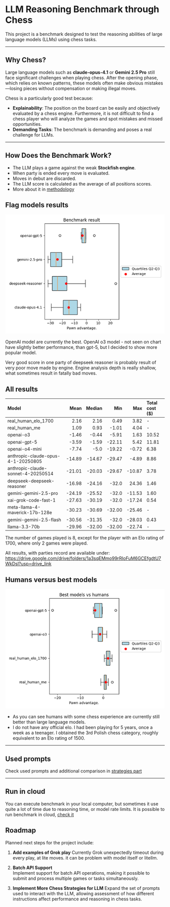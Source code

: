 # LLM Reasoning Benchmark through Chess

This project is a benchmark designed to test the reasoning abilities of large language models (LLMs) using chess tasks.

---

## Why Chess?

Large language models such as **claude-opus-4.1** or **Gemini 2.5 Pro** still face significant challenges when playing chess. After the opening phase, which relies on known patterns, these models often make obvious mistakes—losing pieces without compensation or making illegal moves.

Chess is a particularly good test because:

- **Explainability**: The position on the board can be easily and objectively evaluated by a chess engine. Furthermore, it is not difficult to find a chess player who will analyze the games and spot mistakes and missed opportunities.
- **Demanding Tasks**: The benchmark is demanding and poses a real challenge for LLMs.

---

## How Does the Benchmark Work?

- The LLM plays a game against the weak **Stockfish engine**.
- When party is ended every move is evaluated.
- Moves in debut are discarded.
- The LLM score is calculated as the average of all positions scores.
- More about it in [methodology](docs/methodology.md)

## Flag models results

![Box plots and confident intervals](plots/results.png)

OpenAI model are currently the best. OpenAI o3 model - not seen on chart have slightly better performance, than gpt-5, but I decided to show more popular model.

Very good score in one party of deepseek reasoner is probably result of very poor move made by engine. Engine analysis depth is really shallow, what sometimes result in fatally bad moves.

## All results

| Model                              |   Mean | Median |    Min |    Max | Total cost ($) |
|:-----------------------------------|-------:|-------:|-------:|-------:|:---------------|
| real_human_elo_1700                |   2.16 |   2.16 |   0.49 |   3.82 | -              |
| real_human_me                      |   1.09 |   0.93 |  -1.01 |   4.04 | -              |
| openai-o3                          |  -1.46 |  -0.44 |  -5.91 |   1.63 | 10.52          |
| openai-gpt-5                       |  -3.59 |  -1.59 | -22.11 |   5.42 | 11.81          |
| openai-o4-mini                     |  -7.74 |   -5.0 | -19.22 |  -0.72 | 6.38           |
| anthropic-claude-opus-4-1-20250805 | -14.89 | -14.67 | -29.47 |  -4.89 | 8.86           |
| anthropic-claude-sonnet-4-20250514 | -21.01 | -20.03 | -29.67 | -10.87 | 3.78           |
| deepseek-deepseek-reasoner         | -16.98 | -24.16 |  -32.0 |  24.36 | 1.46           |
| gemini-gemini-2.5-pro              | -24.19 | -25.52 |  -32.0 | -11.53 | 1.60           |
| xai-grok-code-fast-1               | -27.63 | -30.19 |  -32.0 | -17.24 | 0.54           |
| meta-llama-4-maverick-17b-128e     | -30.23 | -30.69 | -32.00 | -25.46 | -              |
| gemini-gemini-2.5-flash            | -30.56 | -31.35 |  -32.0 | -28.03 | 0.43           |
| llama-3.3-70b                      | -29.96 | -32.00 | -32.00 | -22.74 | -              |

The number of games played is 8, except for the player with an Elo rating of 1700, where only 2 games were played.

All results, with parties record are available under:
https://drive.google.com/drive/folders/1a3sqEMmo99rRIoFuM6GCEfgdtU7WkDsl?usp=drive_link

## Humans versus best models

![](plots/best_vs_humans.png)

- As you can see humans with some chess experience are currently still better than large language models.
- I do not have any official elo. I had been playing for 5 years, once a week as a teenager. I obtained the 3rd Polish chess category, roughly equivalent to an Elo rating of 1500.

---

## Used prompts
Check used prompts and additional comparison in [strategies part](docs/strategies.md)

---

## Run in cloud
You can execute benchmark in your local computer, but sometimes it use quite a lot of time due to reasoning time, or model rate limits.
It is possible to run benchmark in cloud, [check it](docs/cloud_run.md)

## Roadmap

Planned next steps for the project include:

1. **Add examples of Grok play**
   Currently Grok unexpectedly timeout during every play, at lite moves. it can be problem with model itself or litellm.

2. **Batch API Support**  
   Implement support for batch API operations, making it possible to submit and process multiple games or tasks simultaneously.

3. **Implement More Chess Strategies for LLM**
   Expand the set of prompts used to interact with the LLM, allowing assessment of how different instructions affect performance and reasoning in chess tasks.

